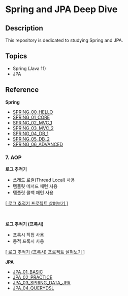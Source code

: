 # Spring and JPA Deep Dive

## Description

This repository is dedicated to studying Spring and JPA.

## Topics

- Spring (Java 11)
- JPA

## Reference

**Spring**

- [SPRING_00_HELLO](https://www.inflearn.com/course/%EC%8A%A4%ED%94%84%EB%A7%81-%EC%9E%85%EB%AC%B8-%EC%8A%A4%ED%94%84%EB%A7%81%EB%B6%80%ED%8A%B8)
- [SPRING_01_CORE](https://www.inflearn.com/course/%EC%8A%A4%ED%94%84%EB%A7%81-%ED%95%B5%EC%8B%AC-%EC%9B%90%EB%A6%AC-%EA%B8%B0%EB%B3%B8%ED%8E%B8)
- [SPRING_02_MVC_1](https://www.inflearn.com/course/%EC%8A%A4%ED%94%84%EB%A7%81-mvc-1)
- [SPRING_03_MVC_2](https://www.inflearn.com/course/%EC%8A%A4%ED%94%84%EB%A7%81-mvc-2)
- [SPRING_04_DB_1](https://www.inflearn.com/course/%EC%8A%A4%ED%94%84%EB%A7%81-db-1)
- [SPRING_05_DB_2](https://www.inflearn.com/course/%EC%8A%A4%ED%94%84%EB%A7%81-db-2)
- [SPRING_06_ADVANCED](https://www.inflearn.com/course/%EC%8A%A4%ED%94%84%EB%A7%81-%ED%95%B5%EC%8B%AC-%EC%9B%90%EB%A6%AC-%EA%B3%A0%EA%B8%89%ED%8E%B8)

### 7. AOP

**로그 추적기**

- 쓰레드 로컬(Thread Local) 사용
- 템플릿 메서드 패턴 사용
- 템플릿 콜백 패턴 사용

[[ 로그 추적기 프로젝트 살펴보기 ]](https://github.com/woosungkim0123/spring-jpa-deep-dive/tree/master/spring_aop/log_tracker)

<br>

**로그 추적기 (프록시)**

- 프록시 직접 사용
- 동적 프록시 사용

[[ 로그 추적기 (프록시) 프로젝트 살펴보기 ]](https://github.com/woosungkim0123/spring-jpa-deep-dive/tree/master/spring_aop/proxy)




**JPA**

- [JPA_01_BASIC](https://www.inflearn.com/course/ORM-JPA-Basic)
- [JPA_02_PRACTICE](https://www.inflearn.com/course/%EC%8A%A4%ED%94%84%EB%A7%81%EB%B6%80%ED%8A%B8-JPA-%ED%99%9C%EC%9A%A9-1)
- [JPA_03_SPRING_DATA_JPA](https://www.inflearn.com/course/%EC%8A%A4%ED%94%84%EB%A7%81-%EB%8D%B0%EC%9D%B4%ED%84%B0-JPA-%EC%8B%A4%EC%A0%84)
- [JPA_04_QUERYDSL](https://www.inflearn.com/course/Querydsl-%EC%8B%A4%EC%A0%84)
